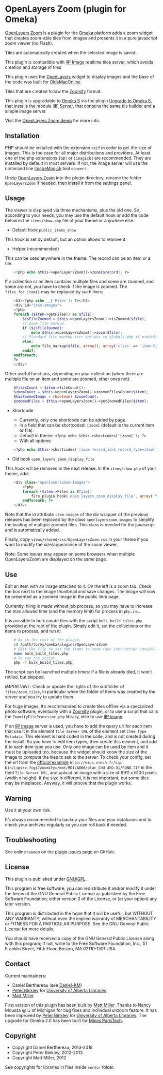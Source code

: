 OpenLayers Zoom (plugin for Omeka)
==================================

[OpenLayers Zoom] is a plugin for the [Omeka] platform adds a zoom widget that
creates zoom-able tiles from images and presents it in a pure javascript zoom
viewer (no Flash).

Tiles are automatically created when the selected image is saved.

This plugin is compatible with [IIP Image] realtime tiles server, which avoids
creation and storage of tiles.

This plugin uses the [OpenLayers] widget to display images and the base of the
code was built for [OldsMapOnline].

Tiles that are created follow the [Zoomify] format.

This plugin is upgradable to [Omeka S] via the plugin [Upgrade to Omeka S], that
installs the module [IIIF Server], that contains the same tile builder and a
simple image server.

Visit the [OpenLayers Zoom demo] for more info.


Installation
------------

PHP should be installed with the extension `exif` in order to get the size of
images. This is the case for all major distributions and providers. At least one
of the php extensions `[GD]` or `[Imagick]` are recommended. They are installed
by default in most servers. If not, the image server will use the command line
[ImageMagick] tool `convert`.

Unzip [OpenLayers Zoom] into the plugin directory, rename the folder `OpenLayersZoom`
if needed, then install it from the settings panel.


Usage
-----

The viewer is displayed via three mechanisms, plus the old one. So, according to
your needs, you may use the default hook or add the code below in the
`items/show.php` file of your theme or anywhere else.

* Default hook `public_items_show`

This hook is set by default, but an option allows to remove it.

* Helper (recommended)

This can be used anywhere in the theme. The record can be an item or a file.

```php
    <?php echo $this->openLayersZoom()->zoom($record); ?>
```

If a collection or an item contains multiple files and some are zoomed, and some
are not, you have to check if the image is zoomed. The `files_for_item()` may be
replaced by such lines:

```php
    <h3><?php echo __('Files'); ?></h3>
    <div id="item-images">
    <?php
    foreach ($item->getFiles() as $file):
        $isFileZoomed = $this->openLayersZoom()->isZoomed($file);
        // Zoom file markup.
        if ($isFileZoomed):
            echo $this->openLayersZoom()->zoom($file);
        // Standard file markup (see options in globals.php if needed).
        else:
            echo file_markup($file, array(), array('class' => 'item-file'));
        endif;
    endforeach;
    ?>
    </div>
```

Other useful functions, depending on your collection (when there are multiple
file on an item and some are zoomed, other ones not):

```php
    $filesCount = $item->fileCount();
    $zoomCount = $this->openLayersZoom()->zoomedFilesCount($item);
    $hasZoomedImage = (boolean) $zoomCount;
    $zoomedFiles = $this->openLayersZoom()->getZoomedFiles($item);
```

* Shortcode

    - Currently, only one shortcode can be added by page.
    - In a field that can be shortcoded: `[zoom]` (default is the current item
    or file).
    - Default in theme: `<?php echo $this->shortcodes('[zoom]'); ?>`
    - With all options:

```php
    <?php echo $this->shortcodes('[zoom record_id=1 record_type=item]'); ?>
```

* Old hook `open_layers_zoom_display_file`

This hook will be removed in the next release. In the `items/show.php` of your
theme, add:

```php
    <div class="openlayerszoom-images">
        <?php
        foreach ($item->Files as $file):
            fire_plugin_hook('open_layers_zoom_display_file', array('file' => $file));
        endforeach; ?>
    </div>
```

Note that the id attribute `item-images` of the div wrapper of the previous
releases has been replaced by the class `openlayerszoom-images` to simplify
the loading of multiple zoomed files. This class is needed for the javascript
and is automatically added.

Finally, copy `views/shared/css/OpenLayersZoom.css` in your theme if you want to
modify the size/appearance of the zoom viewer.

Note: Some issues may appear on some browsers when multiple OpenLayersZoom are
displayed on the same page.


Use
---

Edit an item with an image attached to it. On the left is a zoom tab. Check the
box next to the image thumbnail and save changes. The image will now be
presented as a zoomed image in the public item page.

Currently, tiling is made without job process, so you may have to increase the
max allowed time (and the memory limit) for process in `php.ini`.

It is possible to bulk create tiles with the script `bulk_build_tiles.php`
provided at the root of the plugin. Simply edit it, set the collections or the
items to process, and run it:

```sh
    # Go to the root of the plugin.
    cd /path/to/my/omeka/plugins/OpenLayersZoom
    # Edit the file to set the items to zoom (see instruction inside).
    nano bulk_build_tiles.php
    # To run the script.
    php -f bulk_build_tiles.php
```

The script can be launched multiple times: if a file is already tiled, it won’t
retiled, but skipped.

*IMPORTANT*: Check or update the rights of the subfolder of `files/zoom_tiles`,
in particular when the folder of items was created by the server and you try to
update them.

For huge images, it’s recommanded to create tiles offline via a specialized
photo software, eventually with a [Zoomify] plugin, or to use a script that
calls the `ZoomifyFileProcessor.php` library, else to use [IIP Image].

If an [IIP Image] server is used, you have to add the query url for each item
that use it in the element `Tile Server URL` of the element set `Item Type Metadata`.
This element is hard coded in the code, and is not created during the install.
So you have to edit item types, then create this element, and add it to each
item type you use. Only one image can be used by item and it must be uploaded
too, because the widget should know the size of the image to compute the tiles
to ask to the server. To check your config, set the url from the [official example]
`http://vips.vtech.fr/cgi-bin/iipsrv.fcgi?zoomify=/mnt/MD1/AD00/plan_CHU-4HD-01/FOND.TIF`
in the field `Tile Server URL`, and upload an image with a size of 9911 x 6100
pixels (width x height). If the size is different, it is not important, but some
tiles may be misplaced. Anyway, it will proove that the plugin works.


Warning
-------

Use it at your own risk.

It’s always recommended to backup your files and your databases and to check
your archives regularly so you can roll back if needed.


Troubleshooting
---------------

See online issues on the [plugin issues] page on GitHub.


License
-------

This plugin is published under [GNU/GPL].

This program is free software; you can redistribute it and/or modify it under
the terms of the GNU General Public License as published by the Free Software
Foundation; either version 3 of the License, or (at your option) any later
version.

This program is distributed in the hope that it will be useful, but WITHOUT
ANY WARRANTY; without even the implied warranty of MERCHANTABILITY or FITNESS
FOR A PARTICULAR PURPOSE. See the GNU General Public License for more
details.

You should have received a copy of the GNU General Public License along with
this program; if not, write to the Free Software Foundation, Inc.,
51 Franklin Street, Fifth Floor, Boston, MA 02110-1301 USA.


Contact
-------

Current maintainers:

* Daniel Berthereau (see [Daniel-KM])
* [Peter Binkley] for [University of Alberta Libraries]
* [Matt Miller]

First version of this plugin has been built by [Matt Miller].
Thanks to Nancy Moussa @ U of Michigan for bug fixes and individual unzoom feature.
It has been improved by [Peter Binkley] for [University of Alberta Libraries].
The upgrade for Omeka 2.0 has been built for [Mines ParisTech].


Copyright
---------

* Copyright Daniel Berthereau, 2013-2018
* Copyright Peter Binkley, 2012-2013
* Copyright Matt Miller, 2012

See copyrights for libraries in files inside `vendor` folder.


[OpenLayers Zoom]: https://github.com/Daniel-KM/OpenLayersZoom
[Omeka]: https://omeka.org
[IIP Image]: http://iipimage.sourceforge.net
[OpenLayers]: http://www.openlayers.org
[OldsMapOnline]: http://www.oldmapsonline.org
[Zoomify]: http://www.zoomify.com
[Omeka S]: https://omeka.org/s
[Upgrade to Omeka S]: https://github.com/Daniel-KM/UpgradeToOmekaS
[IIIF Server]: https://github.com/Daniel-KM/Omeka-S-module-IiifServer
[OpenLayers Zoom demo]: http://thisismattmiller.com/zoom
[OpenLayers Zoom]: https://github.com/thisismattmiller/OpenLayers-Omeka-Zoom-Plugin
[GD]: https://secure.php.net/manual/en/book.image.php
[Imagick]: https://php.net/manual/en/book.imagick.php
[ImageMagick]: https://www.imagemagick.org/
[official example]: https://openlayers.org/en/latest/examples/zoomify.html
[plugin issues]: https://github.com/Daniel-KM/OpenLayersZoom/issues
[GNU/GPL]: https://www.gnu.org/licenses/gpl-3.0.html
[Daniel-KM]: https://github.com/Daniel-KM "Daniel Berthereau"
[Peter Binkley]: https://github.com/pbinkley
[University of Alberta Libraries]: https://github.com/ualbertalib
[Matt Miller]: https://github.com/thisismattmiller
[Mines ParisTech]: http://bib.mines-paristech.fr
